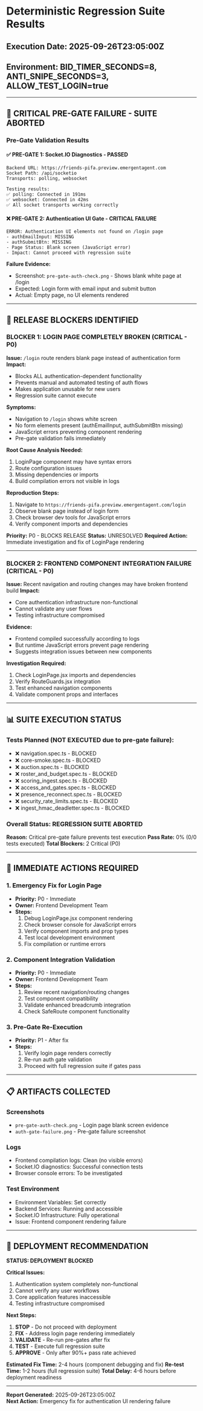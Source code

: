 # Deterministic Regression Suite Results
## Execution Date: 2025-09-26T23:05:00Z
## Environment: BID_TIMER_SECONDS=8, ANTI_SNIPE_SECONDS=3, ALLOW_TEST_LOGIN=true

---

## 🚨 CRITICAL PRE-GATE FAILURE - SUITE ABORTED

### Pre-Gate Validation Results

#### ✅ PRE-GATE 1: Socket.IO Diagnostics - PASSED
```
Backend URL: https://friends-pifa.preview.emergentagent.com
Socket Path: /api/socketio
Transports: polling, websocket

Testing results:
✅ polling: Connected in 191ms
✅ websocket: Connected in 42ms
✅ All socket transports working correctly
```

#### ❌ PRE-GATE 2: Authentication UI Gate - **CRITICAL FAILURE**
```
ERROR: Authentication UI elements not found on /login page
- authEmailInput: MISSING
- authSubmitBtn: MISSING  
- Page Status: Blank screen (JavaScript error)
- Impact: Cannot proceed with regression suite
```

**Failure Evidence:**
- Screenshot: `pre-gate-auth-check.png` - Shows blank white page at /login
- Expected: Login form with email input and submit button
- Actual: Empty page, no UI elements rendered

---

## 🚨 RELEASE BLOCKERS IDENTIFIED

### BLOCKER 1: LOGIN PAGE COMPLETELY BROKEN (CRITICAL - P0)
**Issue:** `/login` route renders blank page instead of authentication form
**Impact:** 
- Blocks ALL authentication-dependent functionality
- Prevents manual and automated testing of auth flows  
- Makes application unusable for new users
- Regression suite cannot execute

**Symptoms:**
- Navigation to `/login` shows white screen
- No form elements present (authEmailInput, authSubmitBtn missing)
- JavaScript errors preventing component rendering
- Pre-gate validation fails immediately

**Root Cause Analysis Needed:**
1. LoginPage component may have syntax errors
2. Route configuration issues
3. Missing dependencies or imports
4. Build compilation errors not visible in logs

**Reproduction Steps:**
1. Navigate to `https://friends-pifa.preview.emergentagent.com/login`
2. Observe blank page instead of login form
3. Check browser dev tools for JavaScript errors
4. Verify component imports and dependencies

**Priority:** P0 - BLOCKS RELEASE
**Status:** UNRESOLVED
**Required Action:** Immediate investigation and fix of LoginPage rendering

---

### BLOCKER 2: FRONTEND COMPONENT INTEGRATION FAILURE (CRITICAL - P0)
**Issue:** Recent navigation and routing changes may have broken frontend build
**Impact:** 
- Core authentication infrastructure non-functional
- Cannot validate any user flows
- Testing infrastructure compromised

**Evidence:**
- Frontend compiled successfully according to logs
- But runtime JavaScript errors prevent page rendering
- Suggests integration issues between new components

**Investigation Required:**
1. Check LoginPage.jsx imports and dependencies
2. Verify RouteGuards.jsx integration
3. Test enhanced navigation components
4. Validate component props and interfaces

---

## 📊 SUITE EXECUTION STATUS

### Tests Planned (NOT EXECUTED due to pre-gate failure):
- ❌ navigation.spec.ts - BLOCKED
- ❌ core-smoke.spec.ts - BLOCKED  
- ❌ auction.spec.ts - BLOCKED
- ❌ roster_and_budget.spec.ts - BLOCKED
- ❌ scoring_ingest.spec.ts - BLOCKED
- ❌ access_and_gates.spec.ts - BLOCKED
- ❌ presence_reconnect.spec.ts - BLOCKED
- ❌ security_rate_limits.spec.ts - BLOCKED  
- ❌ ingest_hmac_deadletter.spec.ts - BLOCKED

### Overall Status: **REGRESSION SUITE ABORTED**
**Reason:** Critical pre-gate failure prevents test execution
**Pass Rate:** 0% (0/0 tests executed)
**Total Blockers:** 2 Critical (P0)

---

## 🔧 IMMEDIATE ACTIONS REQUIRED

### 1. Emergency Fix for Login Page
- **Priority:** P0 - Immediate
- **Owner:** Frontend Development Team
- **Steps:**
  1. Debug LoginPage.jsx component rendering
  2. Check browser console for JavaScript errors
  3. Verify component imports and prop types
  4. Test local development environment
  5. Fix compilation or runtime errors

### 2. Component Integration Validation  
- **Priority:** P0 - Immediate  
- **Owner:** Frontend Development Team
- **Steps:**
  1. Review recent navigation/routing changes
  2. Test component compatibility
  3. Validate enhanced breadcrumb integration
  4. Check SafeRoute component functionality

### 3. Pre-Gate Re-Execution
- **Priority:** P1 - After fix
- **Steps:**
  1. Verify login page renders correctly
  2. Re-run auth gate validation
  3. Proceed with full regression suite if gates pass

---

## 📋 ARTIFACTS COLLECTED

### Screenshots
- `pre-gate-auth-check.png` - Login page blank screen evidence
- `auth-gate-failure.png` - Pre-gate failure screenshot

### Logs
- Frontend compilation logs: Clean (no visible errors)
- Socket.IO diagnostics: Successful connection tests
- Browser console errors: To be investigated

### Test Environment
- Environment Variables: Set correctly
- Backend Services: Running and accessible
- Socket.IO Infrastructure: Fully operational
- Issue: Frontend component rendering failure

---

## 🚨 DEPLOYMENT RECOMMENDATION

**STATUS: DEPLOYMENT BLOCKED**

**Critical Issues:**
1. Authentication system completely non-functional
2. Cannot verify any user workflows  
3. Core application features inaccessible
4. Testing infrastructure compromised

**Next Steps:**
1. **STOP** - Do not proceed with deployment
2. **FIX** - Address login page rendering immediately  
3. **VALIDATE** - Re-run pre-gates after fix
4. **TEST** - Execute full regression suite
5. **APPROVE** - Only after 90%+ pass rate achieved

**Estimated Fix Time:** 2-4 hours (component debugging and fix)
**Re-test Time:** 1-2 hours (full regression suite)
**Total Delay:** 4-6 hours before deployment readiness

---

**Report Generated:** 2025-09-26T23:05:00Z  
**Next Action:** Emergency fix for authentication UI rendering failure